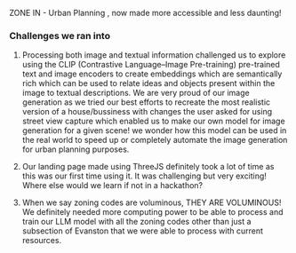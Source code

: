 ZONE IN - Urban Planning , now made more accessible and less daunting!

### Challenges we ran into

1) Processing both image and textual information challenged us to explore using the CLIP (Contrastive Language–Image Pre-training) pre-trained text and image encoders to create embeddings which are semantically rich
which can be used to relate ideas and objects present within the image to textual descriptions. We are very proud of our image generation as we tried our best efforts to recreate the most realistic version of a house/bussiness with changes the
user asked for using street view capture which enabled us to make our own model for image generation for a given scene! we wonder how this model can be used in the real world to speed up or completely automate the image generation for urban planning purposes.

2) Our landing page made using ThreeJS definitely took a lot of time as this was our first time using it. It was challenging but very exciting! Where else would we learn if not in a hackathon?

3) When we say zoning codes are voluminous, THEY ARE VOLUMINOUS! We definitely needed more computing power to be able to process and train our LLM model with all the zoning codes other than just a subsection of Evanston that we were able to process with current resources.
